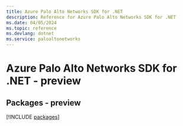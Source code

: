 ```yaml
---
title: Azure Palo Alto Networks SDK for .NET
description: Reference for Azure Palo Alto Networks SDK for .NET
ms.date: 04/05/2024
ms.topic: reference
ms.devlang: dotnet
ms.service: paloaltonetworks
---
```

# Azure Palo Alto Networks SDK for .NET - preview
## Packages - preview
[!INCLUDE [packages](palo-alto-networks-index.md)]